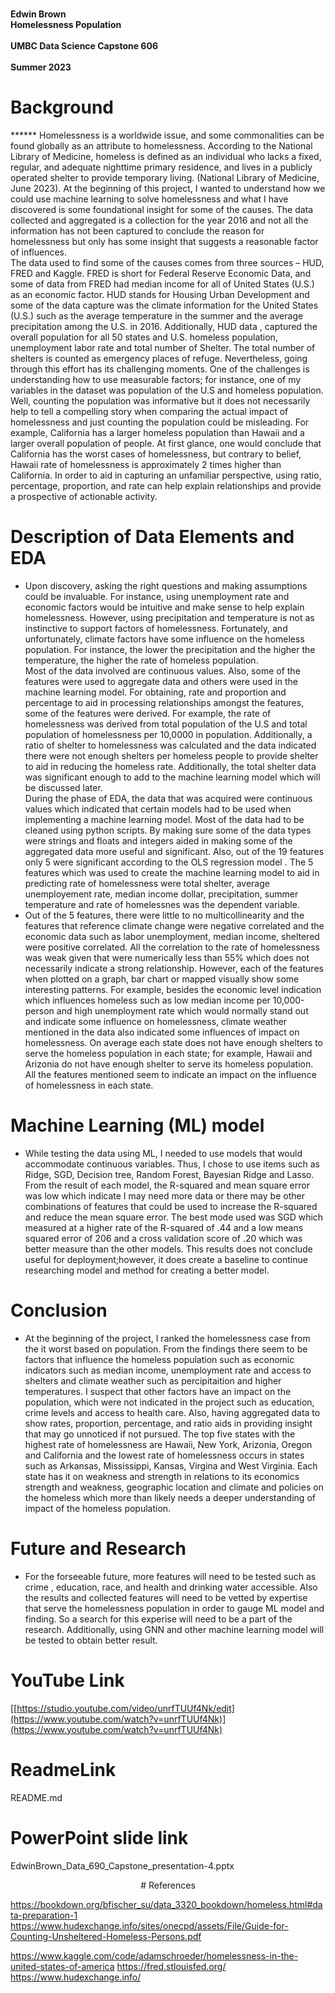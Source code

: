  
<p><strong><isalign="center"><br>Edwin Brown
<br>Homelessness Population</br>
<br>UMBC Data Science Capstone 606</br>
<br>Summer 2023 </br></strong></p>
 
# Background 
****** Homelessness is a worldwide issue, and some commonalities can be found globally as an attribute to homelessness. According to the National Library of Medicine, homeless is defined as an individual who lacks a fixed, regular, and adequate nighttime primary residence, and lives in a publicly operated shelter to provide temporary living. (National Library of Medicine, June 2023).  At the beginning of this project, I wanted to understand how we could use machine learning to solve homelessness and what I have discovered is some foundational insight for some of the causes.   The data collected and aggregated is a collection for the year 2016 and not all the information has not been captured to   conclude the reason for homelessness but only has some insight that suggests a reasonable factor of influences.   
The data used to find some of the causes comes from three sources – HUD, FRED and Kaggle. FRED is short for Federal Reserve Economic Data, and some of data from FRED had median income for all of United States (U.S.)  as an economic factor. HUD stands for Housing Urban Development and some of the data capture was the climate information for the United States (U.S.) such as the average temperature in the summer and the average precipitation among the U.S. in 2016.  Additionally, HUD data , captured the overall population for all 50 states and U.S.  homeless population, unemployment labor rate and total number of Shelter. The total number of shelters is counted as emergency places of refuge. 
Nevertheless, going through this effort has its challenging moments. One of the challenges is understanding how to use measurable factors; for instance, one of my variables in the dataset was population of the U.S and homeless population. Well, counting the population was informative but it does not necessarily help to tell a compelling story when comparing the actual impact of homelessness and just counting the population could be misleading. For example, California has a larger homeless population than Hawaii and a larger overall population of people. At first glance, one would conclude that California has the worst cases of homelessness, but contrary to belief, Hawaii rate of homelessness is approximately 2 times higher than California. In order to aid in capturing an unfamiliar perspective, using ratio, percentage, proportion, and rate can help explain relationships and provide a prospective of actionable activity.    
 
# Description of Data Elements and   EDA 

- Upon discovery, asking the right questions and making assumptions could be invaluable. For instance, using unemployment rate and economic factors would be intuitive and make sense to help explain homelessness. However, using precipitation and temperature is not as instinctive to support factors of homelessness. Fortunately, and unfortunately, climate factors have some influence on the homeless population. For instance, the lower the precipitation and the higher the temperature, the higher the rate of homeless population.  
Most of the data involved are continuous values. Also, some of the features were used to aggregate data and others were used in the machine learning model. For obtaining, rate and proportion and percentage to aid in processing relationships amongst the features, some of the features were derived. For example, the rate of homelessness was derived from total population of the U.S and total population of homelessness per 10,0000 in population. Additionally, a ratio of shelter to homelessness was calculated and the data indicated there were not enough shelters per homeless people to provide shelter to aid in reducing the homeless rate. Additionally, the total shelter data was significant enough to add to the machine learning model which will be discussed later.    
During the phase of EDA, the data that was acquired were continuous values which indicated that certain models had to be used when implementing a machine learning model.  Most of the data had to be cleaned using python scripts. By making sure some of the data types were strings and floats and integers aided in making some of the aggregated data more useful and significant.   Also, out of the 19 features only 5 were significant according to the OLS regression model . The 5 features which was used to create the machine learning model to aid in predicting rate of homelessness were total shelter, average unemployement rate, median income dollar, precipitation, summer temperature  and rate of homelessnes was the dependent variable.  
- Out of the 5 features, there were little to no multicollinearity and the features that reference climate change were negative correlated   and the economic data such as labor unemployment, median income, sheltered were positive correlated. All the correlation to the rate of homelessness was weak given that were numerically less than 55% which does not necessarily indicate a strong relationship. However, each of the features when plotted on a graph, bar chart or mapped visually show some interesting patterns. For example, besides the economic level indication which influences homeless such as low median income per 10,000-person and high unemployment rate which would normally stand out and indicate some influence on homelessness, climate weather mentioned in the data also indicated some influences of impact on homelessness.  On average each state does not have enough shelters to serve the homeless population in each state; for example, Hawaii and Arizonia do not have enough shelter to serve its homeless population. All the features mentioned seem to indicate an impact on the influence of homelessness in each state. 
 
# Machine Learning (ML) model 
- While testing the data using ML, I needed to use models that would accommodate continuous variables. Thus, I chose to use items such as Ridge, SGD, Decision tree, Random Forest, Bayesian Ridge and Lasso. From the result of each model, the R-squared and mean square error was low which indicate I may need more data or there may be other combinations of features that could be used to increase the R-squared and reduce the mean square error.  The best mode used was SGD which measured at a higher rate of the R-squared of .44 and a low means squared error of 206 and a cross validation score of .20 which was better measure than the other models. This results does not conclude useful for deployment;however, it does create a baseline to continue researching model and method for creating a better model. 
    
 
 
 # Conclusion 
- At the beginning of the project, I ranked the homelessness case from the it worst based on population. From the findings there seem to be factors that influence the homeless population such as economic indicators such as median income, unemployment rate and access to shelters and climate weather such as percipitaition and higher temperatures. I suspect that other factors have an impact on the population, which were not indicated in the project such as education, crime levels and access to health care.  Also, having aggregated data to show rates, proportion, percentage, and ratio aids in providing insight that may go unnoticed if not pursued. The top five states with the highest rate of homelessness are Hawaii, New York, Arizonia, Oregon and California and the lowest rate of homelessness occurs in states such as Arkansas, Mississippi, Kansas, Virgina and West Virginia.  Each state has it on weakness and strength in relations to its economics strength and weakness, geographic location and climate and policies on the homeless which more than likely needs a deeper understanding of impact of the homeless population. 
 
# Future and Research 
 - For the forseeable future, more features will need to be tested  such as crime , education, race, and health  and drinking water accessible.  Also the results and collected features will need to be vetted by expertise  that serve the homelessness population in order to gauge ML model and finding. So a search for this experise will need to be a part of the research.  Additionally, using GNN and other machine learning model will be tested to obtain better result.  
 
# YouTube Link 
 [[https://studio.youtube.com/video/unrfTUUf4Nk/edit](https://www.youtube.com/watch?v=unrfTUUf4Nk)](https://www.youtube.com/watch?v=unrfTUUf4Nk) 
 
# ReadmeLink 
README.md 
 
# PowerPoint slide link 
EdwinBrown_Data_690_Capstone_presentation-4.pptx 
 
 
 
 
<p align="center"> # References </p>
 
https://bookdown.org/bfischer_su/data_3320_bookdown/homeless.html#data-preparation-1 
https://www.hudexchange.info/sites/onecpd/assets/File/Guide-for-Counting-Unsheltered-Homeless-Persons.pdf 
 
https://www.kaggle.com/code/adamschroeder/homelessness-in-the-united-states-of-america 
https://fred.stlouisfed.org/ 
https://www.hudexchange.info/ 

